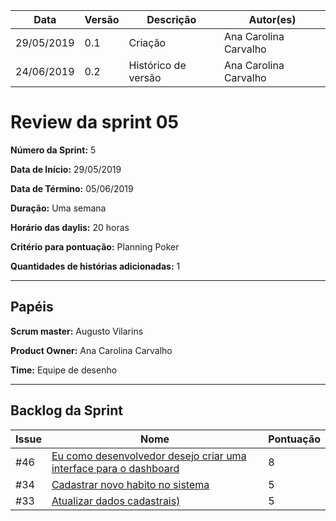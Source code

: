 | **Data** | **Versão** | **Descrição** | **Autor(es)** |
|---|---|---|---|
| 29/05/2019 | 0.1 | Criação | Ana Carolina Carvalho |
| 24/06/2019 | 0.2 | Histórico de versão | Ana Carolina Carvalho |

# Review da sprint 05

**Número da Sprint:** 5

**Data de Início:** 29/05/2019

**Data de Término:** 05/06/2019

**Duração:** Uma semana

**Horário das daylis:** 20 horas

**Critério para pontuação:** Planning Poker

**Quantidades de histórias adicionadas:** 1

----

## Papéis

**Scrum master:** Augusto Vilarins

**Product Owner:** Ana Carolina Carvalho

**Time:** Equipe de desenho

----


## Backlog da Sprint

|Issue|Nome|Pontuação|
|-----|----|-----|
|#46|[Eu como desenvolvedor desejo criar uma interface para o dashboard](https://github.com/conosco/conosco-api/issues/46)| 8 |
|#34|[Cadastrar novo habito no sistema ](https://github.com/conosco/conosco-api/issues/34)| 5 |
|#33|[Atualizar dados cadastrais)](https://github.com/conosco/conosco-api/issues/33)| 5 |